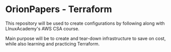 # OrionPapers - Terraform

This repository will be used to create configurations by following along with LInuxAcademy's AWS CSA course.

Main purpose will be to create and tear-down infrastructure to save on cost, while also learning and practicing Terraform.
